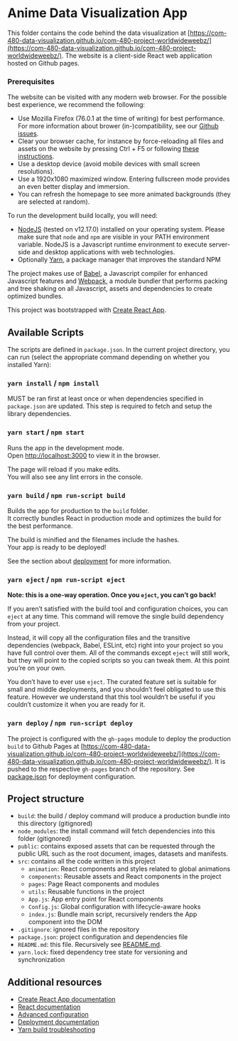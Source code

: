 # Anime Data Visualization App

This folder contains the code behind the data visualization at [https://com-480-data-visualization.github.io/com-480-project-worldwideweebz/](https://com-480-data-visualization.github.io/com-480-project-worldwideweebz/). The website is a client-side React web application hosted on Github pages.

### Prerequisites

The website can be visited with any modern web browser. For the possible best experience, we recommend the following:

- Use Mozilla Firefox (76.0.1 at the time of writing) for best performance. For more information about brower (in-)compatibility, see our [Github issues](https://github.com/com-480-data-visualization/com-480-project-worldwideweebz/issues?q=).
- Clear your browser cache, for instance by force-reloading all files and assets on the website by pressing Ctrl + F5 or following [these instructions](https://clear-my-cache.com/).
- Use a desktop device (avoid mobile devices with small screen resolutions).
- Use a 1920x1080 maximized window. Entering fullscreen mode provides an even better display and immersion.
- You can refresh the homepage to see more animated backgrounds (they are selected at random).

To run the development build locally, you will need:

- [NodeJS](https://nodejs.org/) (tested on v12.17.0) installed on your operating system. Please make sure that `node` and `npm` are visible in your PATH environment variable. NodeJS is a Javascript runtime environment to execute server-side and desktop applications with web technologies.
- Optionally [Yarn](https://yarnpkg.com/), a package manager that improves the standard NPM

The project makes use of [Babel](https://babeljs.io/), a Javascript compiler for enhanced Javascript features and [Webpack](https://webpack.js.org/), a module bundler that performs packing and tree shaking on all Javascript, assets and dependencies to create optimized bundles.

This project was bootstrapped with [Create React App](https://github.com/facebook/create-react-app).

## Available Scripts

The scripts are defined in `package.json`. In the current project directory, you can run (select the appropriate command depending on whether you installed Yarn):

### `yarn install` / `npm install`

MUST be ran first at least once or when dependencies specified in `package.json` are updated. This step is required to fetch and setup the library dependencies.

### `yarn start` / `npm start`

Runs the app in the development mode.<br />
Open [http://localhost:3000](http://localhost:3000) to view it in the browser.

The page will reload if you make edits.<br />
You will also see any lint errors in the console.

### `yarn build` / `npm run-script build`

Builds the app for production to the `build` folder.<br />
It correctly bundles React in production mode and optimizes the build for the best performance.

The build is minified and the filenames include the hashes.<br />
Your app is ready to be deployed!

See the section about [deployment](https://facebook.github.io/create-react-app/docs/deployment) for more information.

### `yarn eject` / `npm run-script eject`

**Note: this is a one-way operation. Once you `eject`, you can’t go back!**

If you aren’t satisfied with the build tool and configuration choices, you can `eject` at any time. This command will remove the single build dependency from your project.

Instead, it will copy all the configuration files and the transitive dependencies (webpack, Babel, ESLint, etc) right into your project so you have full control over them. All of the commands except `eject` will still work, but they will point to the copied scripts so you can tweak them. At this point you’re on your own.

You don’t have to ever use `eject`. The curated feature set is suitable for small and middle deployments, and you shouldn’t feel obligated to use this feature. However we understand that this tool wouldn’t be useful if you couldn’t customize it when you are ready for it.

### `yarn deploy` / `npm run-script deploy`

The project is configured with the `gh-pages` module to deploy the production `build` to Github Pages at [https://com-480-data-visualization.github.io/com-480-project-worldwideweebz/](https://com-480-data-visualization.github.io/com-480-project-worldwideweebz/). It is pushed to the respective `gh-pages` branch of the repository. See [package.json](package.json) for deployment configuration.

## Project structure

- `build`: the build / deploy command will produce a production bundle into this directory (gitignored)
- `node_modules`: the install command will fetch dependencies into this folder (gitignored)
- `public`: contains exposed assets that can be requested through the public URL such as the root document, images, datasets and manifests.
- `src`: contains all the code written in this project
    - `animation`: React components and styles related to global animations
    - `components`: Reusable assets and React components in the project
    - `pages`: Page React components and modules
    - `utils`: Reusable functions in the project
    - `App.js`: App entry point for React components
    - `Config.js`: Global configuration with lifecycle-aware hooks
    - `index.js`: Bundle main script, recursively renders the App component into the DOM
- `.gitignore`: ignored files in the repository
- `package.json`: project configuration and dependencies file
- `README.md`: this file. Recursively see [README.md](README.md).
- `yarn.lock`: fixed dependency tree state for versioning and synchronization

## Additional resources

- [Create React App documentation](https://facebook.github.io/create-react-app/docs/getting-started)
- [React documentation](https://reactjs.org/)
- [Advanced configuration](https://facebook.github.io/create-react-app/docs/advanced-configuration)
- [Deployment documentation](https://facebook.github.io/create-react-app/docs/deployment)
- [Yarn build troubleshooting](https://facebook.github.io/create-react-app/docs/troubleshooting#npm-run-build-fails-to-minify)
